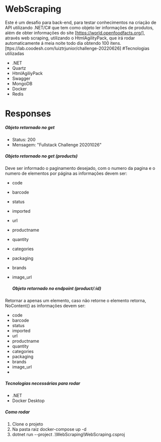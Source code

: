 # WebScraping 

Este é um desafio para back-end, para testar conhecimentos na criação de API utilizando .NET/C# 
que tem como objeto ler informações de produtos, além de obter informações do site
[https://world.openfoodfacts.org/], através web scraping, utilizando o HtmlAgilityPack, que irá rodar automaticamente á meia noite todo dia obtendo 100 itens.
[ttps://lab.coodesh.com/luiztrjunior/challenge-20220626]
#Tecnologias utilizadas
- .NET 
- Quartz
- HtmlAgiliyPack
- Swagger
- MongoDB
- Docker
- Redis

# Responses 

##### Objeto retornado no get
  - Status: 200
  - Mensagem: "Fullstack Challenge 20201026"
    
##### Objeto retornado no get (products)
Deve ser informado o paginamento desejado, 
com o numero da pagina e o numero de elementos por página
  as informações devem ser:
- code
- barcode
- status
- imported
- url
- productname
- quantity
- categories
- packaging
- brands
- image_url

  ##### Objeto retornado no endpoint (product/:id)
 Retornar a apenas um elemento, caso não retorne o elemento retorna, NoContent()
  as informações devem ser:
- code
- barcode
- status
- imported
- url
- productname
- quantity
- categories
- packaging
- brands
- image_url
- 
##### Tecnologias necessárias para rodar
- .NET
- Docker Desktop
  
##### Como rodar
1. Clone o projeto
2. Na pasta raiz docker-compose up -d
3. dotnet run --project .\WebScraping\WebScraping.csproj

